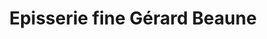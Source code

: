 ---
title: "Episserie fine Gérard Beaune"
url: /beaune/episserie-fine-gerard-beaune/
shop: charcuterie
---